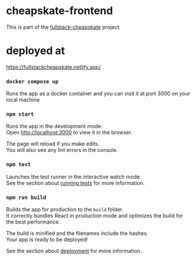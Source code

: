 # cheapskate-frontend

This is part of the
[fullstack-cheapskate](https://github.com/peterprescott/fullstack-cheapskate)
project.

# deployed at

https://fullstackcheapskate.netlify.app/

### `docker compose up`

Runs the app as a docker container and you can visit it at port 3000 on your local machine

### `npm start`

Runs the app in the development mode.\
Open [http://localhost:3000](http://localhost:3000) to view it in the browser.

The page will reload if you make edits.\
You will also see any lint errors in the console.

### `npm test`

Launches the test runner in the interactive watch mode.\
See the section about [running tests](https://facebook.github.io/create-react-app/docs/running-tests) for more information.

### `npm run build`

Builds the app for production to the `build` folder.\
It correctly bundles React in production mode and optimizes the build for the best performance.

The build is minified and the filenames include the hashes.\
Your app is ready to be deployed!

See the section about [deployment](https://facebook.github.io/create-react-app/docs/deployment) for more information.

